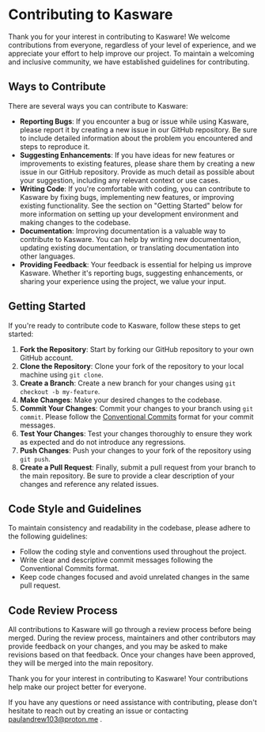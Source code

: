 # Contributing to Kasware

Thank you for your interest in contributing to Kasware! We welcome contributions from everyone, regardless of your level of experience, and we appreciate your effort to help improve our project. To maintain a welcoming and inclusive community, we have established guidelines for contributing.

## Ways to Contribute

There are several ways you can contribute to Kasware:

- **Reporting Bugs**: If you encounter a bug or issue while using Kasware, please report it by creating a new issue in our GitHub repository. Be sure to include detailed information about the problem you encountered and steps to reproduce it.
- **Suggesting Enhancements**: If you have ideas for new features or improvements to existing features, please share them by creating a new issue in our GitHub repository. Provide as much detail as possible about your suggestion, including any relevant context or use cases.
- **Writing Code**: If you're comfortable with coding, you can contribute to Kasware by fixing bugs, implementing new features, or improving existing functionality. See the section on "Getting Started" below for more information on setting up your development environment and making changes to the codebase.
- **Documentation**: Improving documentation is a valuable way to contribute to Kasware. You can help by writing new documentation, updating existing documentation, or translating documentation into other languages.
- **Providing Feedback**: Your feedback is essential for helping us improve Kasware. Whether it's reporting bugs, suggesting enhancements, or sharing your experience using the project, we value your input.

## Getting Started

If you're ready to contribute code to Kasware, follow these steps to get started:

1. **Fork the Repository**: Start by forking our GitHub repository to your own GitHub account.
2. **Clone the Repository**: Clone your fork of the repository to your local machine using `git clone`.
3. **Create a Branch**: Create a new branch for your changes using `git checkout -b my-feature`.
4. **Make Changes**: Make your desired changes to the codebase.
5. **Commit Your Changes**: Commit your changes to your branch using `git commit`. Please follow the [Conventional Commits](https://www.conventionalcommits.org/) format for your commit messages.
6. **Test Your Changes**: Test your changes thoroughly to ensure they work as expected and do not introduce any regressions.
7. **Push Changes**: Push your changes to your fork of the repository using `git push`.
8. **Create a Pull Request**: Finally, submit a pull request from your branch to the main repository. Be sure to provide a clear description of your changes and reference any related issues.

## Code Style and Guidelines

To maintain consistency and readability in the codebase, please adhere to the following guidelines:

- Follow the coding style and conventions used throughout the project.
- Write clear and descriptive commit messages following the Conventional Commits format.
- Keep code changes focused and avoid unrelated changes in the same pull request.

## Code Review Process

All contributions to Kasware will go through a review process before being merged. During the review process, maintainers and other contributors may provide feedback on your changes, and you may be asked to make revisions based on that feedback. Once your changes have been approved, they will be merged into the main repository.

Thank you for your interest in contributing to Kasware! Your contributions help make our project better for everyone.

If you have any questions or need assistance with contributing, please don't hesitate to reach out by creating an issue or contacting paulandrew103@proton.me .
